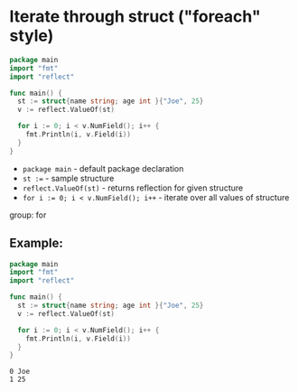 # Iterate through struct ("foreach" style)

```go
package main
import "fmt"
import "reflect"

func main() {
  st := struct{name string; age int }{"Joe", 25}
  v := reflect.ValueOf(st)

  for i := 0; i < v.NumField(); i++ {
    fmt.Println(i, v.Field(i))
  }
}
```

- `package main` - default package declaration
- `st :=` - sample structure
- `reflect.ValueOf(st)` - returns reflection for given structure
- `for i := 0; i < v.NumField(); i++` - iterate over all values of structure

group: for

## Example: 
```go
package main
import "fmt"
import "reflect"

func main() {
  st := struct{name string; age int }{"Joe", 25}
  v := reflect.ValueOf(st)

  for i := 0; i < v.NumField(); i++ {
    fmt.Println(i, v.Field(i))
  }
}
```
```
0 Joe
1 25

```

